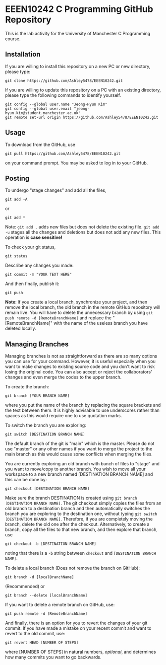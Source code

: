 # EEEN10242 C Programming GitHub Repository

This is the lab activity for the University of Manchester C Programming course.

## Installation

If you are willing to install this repository on a new PC or new directory, please type:
```git
git clone https://github.com/Ashley5478/EEEN10242.git
```

If you are willing to update this repository on a PC with an existing directory, please type the following commands to identify yourself.
```git
git config --global user.name "Jeong-Hyun Kim"
git config --global user.email "jeong-hyun.kim@student.manchester.ac.uk"
git remote set-url origin https://github.com/Ashley5478/EEEN10242.git
```

## Usage
To download from the GitHub, use
```git
git pull https://github.com/Ashley5478/EEEN10242.git
```
on your command prompt. You may be asked to log in to your GitHub.

## Posting
To undergo "stage changes" and add all the files,
```git
git add -A
```
or
```git
git add *
```

Note: `git add .` adds new files but does not delete the existing file. `git add -u` stages all the changes and deletions but does not add any new files. This operation is **case sensitive!**

To check your git status,
```git
git status
```

Describe any changes you made:
```git
git commit -m "YOUR TEXT HERE"
```

And then finally, publish it:
```git
git push
```
**Note**: If you create a local branch, synchronize your project, and then remove the local branch, the old branch in the remote GitHub repository will remain live. You will have to delete the unnecessary branch by using `git push remote -d [RemoteBranchName]` and replace the "[RemoteBranchName]" with the name of the useless branch you have deleted locally.

## Managing Branches
Managing branches is not as straightforward as there are so many options you can use for your command. However, it is useful especially when you want to make changes to existing source code and you don't want to risk losing the original code. You can also accept or reject the collaborators' changes and even merge the codes to the upper branch.

To create the branch:
```git
git branch [YOUR BRANCH NAME]
```
where you put the name of the branch by replacing the square brackets and the text between them. It is highly advisable to use underscores rather than spaces as this would require one to use quotation marks.

To switch the branch you are exploring:
```git
git switch [DESTINATION BRANCH NAME]
```

The default branch of the git is "main" which is the master. Please do not use "master" or any other names if you want to merge the project to the main branch as this would cause some conflicts when merging the files.

You are currently exploring an old branch with bunch of files to "stage" and you want to move/copy to another branch. You wish to move all your workspace to a new branch named [DESTINATION BRANCH NAME] and this can be done by:
```git
git checkout [DESTINATION BRANCH NAME]
```
Make sure the branch DESTINATION is created using `git branch [DESTINATION BRANCH NAME]`. The git checkout simply copies the files from an old branch to a destination branch and then automatically switches the branch you are exploring to the destination one, without typing `git switch [DESTINATION BRANCH NAME]`. Therefore, if you are completely moving the branch, delete the old one after the checkout.
Alternatively, to create a branch, copy all the files to that new branch, and then explore that branch, use
```git
git checkout -b [DESTINATION BRANCH NAME]
```
noting that there is a `-b` string between `checkout` and `[DESTINATION BRANCH NAME]`.

To delete a local branch (Does not remove the branch on GitHub):
```git
git branch -d [localBranchName]
```
(Recommended)
or
```git
git branch --delete [localBranchName]
```

If you want to delete a remote branch on GitHub, use:
```git
git push remote -d [RemoteBranchName]
```

And finally, there is an option for you to revert the changes of your git commit. If you have made a mistake on your recent commit and want to revert to the old commit, use:
```git
git revert HEAD [NUMBER OF STEPS]
```
where [NUMBER OF STEPS] in natural numbers, *optional*, and determines how many commits you want to go backwards.